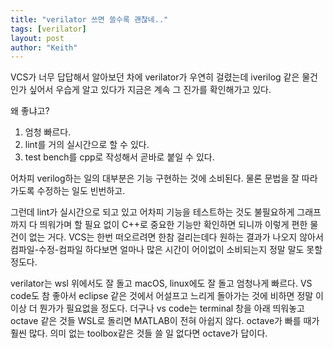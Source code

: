 ```yaml
---
title: "verilator 쓰면 쓸수록 괜찮네.."
tags: [verilator]
layout: post
author: "Keith"
---
```


VCS가 너무 답답해서 알아보던 차에 verilator가 우연히 걸렸는데 iverilog 같은 물건인가 싶어서 우습게 알고 있다가 지금은 계속 그 진가를 확인해가고 있다.

왜 좋냐고?

1) 엄청 빠르다.
2) lint를 거의 실시간으로 할 수 있다.
3) test bench를 cpp로 작성해서 곧바로 붙일 수 있다.

어차피 verilog하는 일의 대부분은 기능 구현하는 것에 소비된다. 물론 문법을 잘 따라가도록 수정하는 일도 빈번하고.

그런데 lint가 실시간으로 되고 있고 어차피 기능을 테스트하는 것도 불필요하게 그래프까지 다 띄워가며 할 필요 없이 C++로 중요한 기능만 확인하면 되니까 이렇게 편한 물건이 없는 거다. VCS는 한번 떠오르려면 한참 걸리는데다 원하는 결과가 나오지 않아서 컴파일-수정-컴파일 하다보면 얼마나 많은 시간이 어이없이 소비되는지 정말 말도 못할 정도다.

verilator는 wsl 위에서도 잘 돌고 macOS, linux에도 잘 돌고 엄청나게 빠르다. VS code도 참 좋아서 eclipse 같은 것에서 어설프고 느리게 돌아가는 것에 비하면 정말 이 이상 더 뭔가가 필요없을 정도다. 더구나 vs code는 terminal 창을 아래 띄워놓고 octave 같은 것들 WSL로 돌리면 MATLAB이 전혀 아쉽지 않다. octave가 빠를 때가 훨씬 많다. 의미 없는 toolbox같은 것들 쓸 일 없다면 octave가 답이다.

